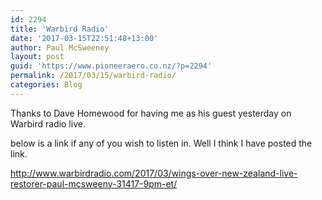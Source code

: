 ```yaml
---
id: 2294
title: 'Warbird Radio'
date: '2017-03-15T22:51:48+13:00'
author: Paul McSweeney
layout: post
guid: 'https://www.pioneeraero.co.nz/?p=2294'
permalink: /2017/03/15/warbird-radio/
categories: Blog
---
```


Thanks to Dave Homewood for having me as his guest yesterday on Warbird radio live.

below is a link if any of you wish to listen in. Well I think I have posted the link.

http://www.warbirdradio.com/2017/03/wings-over-new-zealand-live-restorer-paul-mcsweeny-31417-9pm-et/
